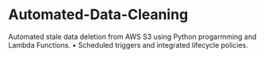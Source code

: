 # Automated-Data-Cleaning
Automated stale data deletion from AWS S3 using Python progarmming and Lambda Functions. • Scheduled triggers and integrated lifecycle policies. 
